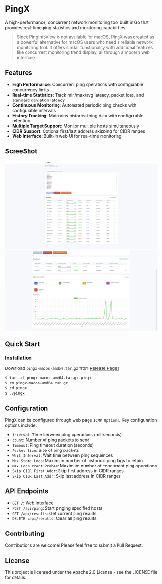# PingX

A high-performance, concurrent network monitoring tool built in Go that provides real-time ping statistics and monitoring capabilities.

> Since PingInfoView is not available for macOS, PingX was created as a powerful alternative for macOS users who need a reliable network monitoring tool. It offers similar functionality with additional features like concurrent monitoring trend display, all through a modern web interface.

## Features

- **High Performance**: Concurrent ping operations with configurable concurrency limits
- **Real-time Statistics**: Track min/max/avg latency, packet loss, and standard deviation latency
- **Continuous Monitoring**: Automated periodic ping checks with configurable intervals
- **History Tracking**: Maintains historical ping data with configurable retention
- **Multiple Target Support**: Monitor multiple hosts simultaneously
- **CIDR Support**: Optional first/last address skipping for CIDR ranges
- **Web Interface**: Built-in web UI for real-time monitoring

## ScreeShot
![PingX Demo](/docs/demo.png)
![PingX Details](/docs/detail.png)

## Quick Start

### Installation
Download `pingx-macos-amd64.tar.gz` from [Release Pages](https://github.com/netty-community/PingX/releases)
```bash
$ tar -xf pingx-macos-amd64.tar.gz pingx
$ rm pingx-macos-amd64.tar.gz
$ cd pingx
$ ./pingx
```

## Configuration

PingX can be configured through web page `ICMP Options`. Key configuration options include:

- `interval`: Time between ping operations (milliseconds)
- `count`: Number of ping packets to send
- `Timeout`: Ping timeout duration (seconds)
- `Packet Size`: Size of ping packets
- `Wait Interval`: Wait time between ping sequences
- `Max Store Logs`: Maximum number of historical ping logs to retain
- `Max Concurrent Probes`: Maximum number of concurrent ping operations
- `Skip CIDR First Addr`: Skip first address in CIDR ranges
- `Skip CIDR Last Addr`: Skip last address in CIDR ranges

## API Endpoints

- `GET /`: Web interface
- `POST /api/ping`: Start pinging specified hosts
- `GET /api/results`: Get current ping results
- `DELETE /api/results`: Clear all ping results

## Contributing

Contributions are welcome! Please feel free to submit a Pull Request.

## License

This project is licensed under the Apache 2.0 License - see the LICENSE file for details.